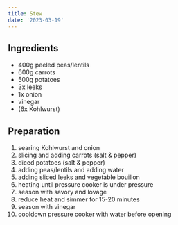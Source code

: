 ```yaml
---
title: Stew
date: '2023-03-19'
---
```


## Ingredients

* 400g peeled peas/lentils
* 600g carrots
* 500g potatoes
* 3x leeks
* 1x onion
* vinegar
* (6x Kohlwurst)

## Preparation

1. searing Kohlwurst and onion
1. slicing and adding carrots (salt & pepper)
1. diced potatoes (salt & pepper)
1. adding peas/lentils and adding water
1. adding sliced leeks and vegetable bouillon
1. heating until pressure cooker is under pressure
1. season with savory and lovage
1. reduce heat and simmer for 15-20 minutes
1. season with vinegar
1. cooldown pressure cooker with water before opening


